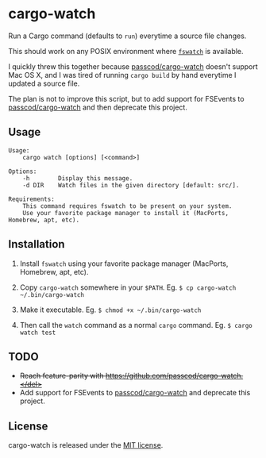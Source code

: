 
# cargo-watch

Run a Cargo command (defaults to `run`) everytime a source file changes.

This should work on any POSIX environment where [`fswatch`](https://github.com/emcrisostomo/fswatch) is available.

I quickly threw this together because [passcod/cargo-watch](https://github.com/passcod/cargo-watch) doesn't support Mac OS X, and I was tired of running `cargo build` by hand everytime I updated a source file.

The plan is not to improve this script, but to add support for FSEvents to [passcod/cargo-watch](https://github.com/passcod/cargo-watch) and then deprecate this project.

## Usage

```
Usage:
    cargo watch [options] [<command>]

Options:
    -h        Display this message.
    -d DIR    Watch files in the given directory [default: src/].

Requirements:
    This command requires fswatch to be present on your system.
    Use your favorite package manager to install it (MacPorts, Homebrew, apt, etc).
```

## Installation

1. Install `fswatch` using your favorite package manager (MacPorts, Homebrew, apt, etc).

2. Copy `cargo-watch` somewhere in your `$PATH`. Eg. `$ cp cargo-watch ~/.bin/cargo-watch`

3. Make it executable. Eg. `$ chmod +x ~/.bin/cargo-watch`

4. Then call the `watch` command as a normal `cargo` command. Eg. `$ cargo watch test`

## TODO

- <del>Reach feature-parity with https://github.com/passcod/cargo-watch.</del>
- Add support for FSEvents to [passcod/cargo-watch](https://github.com/passcod/cargo-watch) and deprecate this project.

## License

cargo-watch is released under the [MIT license](http://romac.mit-license.org).

